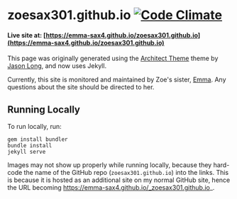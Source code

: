 # zoesax301.github.io [![Code Climate](https://api.codeclimate.com/v1/badges/8d0311705c19a9581553/maintainability)](https://codeclimate.com/github/emma-sax4/zoesax301.github.io/maintainability)

#### Live site at: [https://emma-sax4.github.io/zoesax301.github.io](https://emma-sax4.github.io/zoesax301.github.io)

This page was originally generated using the [Architect Theme](https://github.com/jasonlong/architect-theme) theme by [Jason Long](https://twitter.com/jasonlong), and now uses Jekyll.

Currently, this site is monitored and maintained by Zoe's sister, [Emma](https://github.com/emma-sax4). Any questions about the site should be directed to her.

## Running Locally

To run locally, run:
```
gem install bundler
bundle install
jekyll serve
```

Images may not show up properly while running locally, because they hard-code the name of the GitHub repo (`zoesax301.github.io`) into the links. This is because it is hosted as an additional site on my normal GitHub site, hence the URL becoming https://emma-sax4.github.io/_zoesax301.github.io_.
